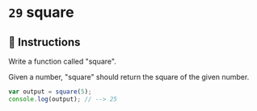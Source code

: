 # `29` square

## 📝 Instructions

Write a function called "square".

Given a number, "square" should return the square of the given number.

```Javascript
var output = square(5);
console.log(output); // --> 25
```